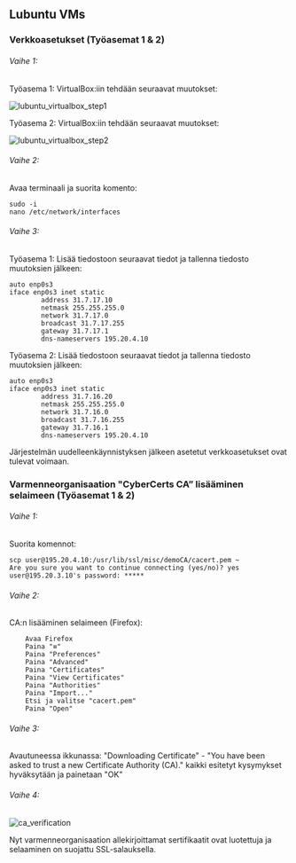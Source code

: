 ## Lubuntu VMs

### Verkkoasetukset (Työasemat 1 & 2)

###### Vaihe 1:

Työasema 1: VirtualBox:iin tehdään seuraavat muutokset:

![lubuntu_virtualbox_step1](https://user-images.githubusercontent.com/16650292/32948013-66d2f840-cba6-11e7-88c1-4f45e844a3d4.png)

Työasema 2: VirtualBox:iin tehdään seuraavat muutokset:

![lubuntu_virtualbox_step2](https://user-images.githubusercontent.com/16650292/32948014-66ee1bac-cba6-11e7-8d03-d7683e92b221.png)

###### Vaihe 2:

Avaa terminaali ja suorita komento:

```
sudo -i
nano /etc/network/interfaces
```

###### Vaihe 3:

Työasema 1: Lisää tiedostoon seuraavat tiedot ja tallenna tiedosto muutoksien jälkeen:

```
auto enp0s3
iface enp0s3 inet static
        address 31.7.17.10
        netmask 255.255.255.0
        network 31.7.17.0
        broadcast 31.7.17.255
        gateway 31.7.17.1
        dns-nameservers 195.20.4.10
```

Työasema 2: Lisää tiedostoon seuraavat tiedot ja tallenna tiedosto muutoksien jälkeen:

```
auto enp0s3
iface enp0s3 inet static
        address 31.7.16.20
        netmask 255.255.255.0
        network 31.7.16.0
        broadcast 31.7.16.255
        gateway 31.7.16.1
        dns-nameservers 195.20.4.10
```

Järjestelmän uudelleenkäynnistyksen jälkeen asetetut verkkoasetukset ovat tulevat voimaan.


### Varmenneorganisaation "CyberCerts CA” lisääminen selaimeen (Työasemat 1 & 2)

###### Vaihe 1:

Suorita komennot:

```
scp user@195.20.4.10:/usr/lib/ssl/misc/demoCA/cacert.pem ~
Are you sure you want to continue connecting (yes/no)? yes
user@195.20.3.10's password: *****
``` 

###### Vaihe 2:

CA:n lisääminen selaimeen (Firefox):

        Avaa Firefox
        Paina "≡"
        Paina "Preferences"
        Paina "Advanced"
        Paina "Certificates"
        Paina "View Certificates"
        Paina "Authorities"
        Paina "Import..."
        Etsi ja valitse "cacert.pem"
        Paina "Open"
        
        
###### Vaihe 3:    

Avautuneessa ikkunassa: "Downloading Certificate" - "You have been asked to trust a new Certificate Authority (CA)." kaikki esitetyt kysymykset hyväksytään ja painetaan "OK"


###### Vaihe 4:   

![ca_verification](https://user-images.githubusercontent.com/16650292/32949655-54915ca2-cbac-11e7-891b-b2a5c3a4b35b.png)

Nyt varmenneorganisaation allekirjoittamat sertifikaatit ovat luotettuja ja selaaminen on suojattu SSL-salauksella.
